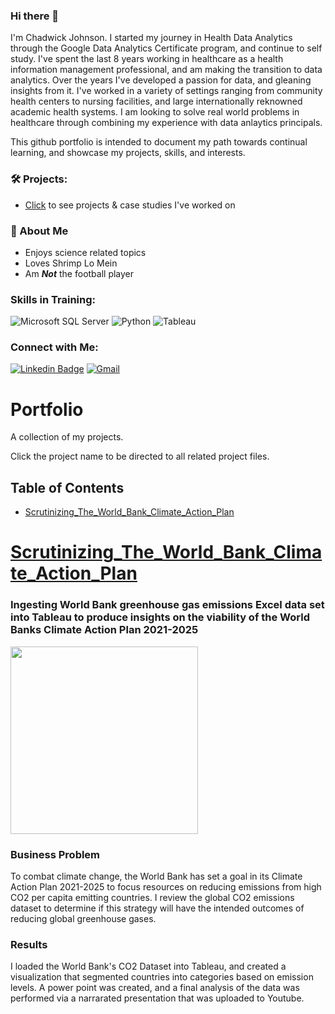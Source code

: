 ### Hi there 👋
I'm Chadwick Johnson. I started my journey in Health Data Analytics through the Google Data Analytics Certificate program, and continue to self study. I've spent the last 8 years working in healthcare as a health information management professional, and am making the transition to data analytics. Over the years I've developed a passion for data, and gleaning insights from it. I've worked in a variety of settings ranging from community health centers to nursing facilities, and large internationally reknowned academic health systems. I am looking to solve real world problems in healthcare through combining my experience with data anlaytics principals. 

This github portfolio is intended to document my path towards continual learning, and showcase my projects, skills, and interests.

### 🛠️ Projects:

- [Click](#Portfolio) to see projects & case studies I've worked on

### 🚨 About Me

- Enjoys science related topics
- Loves Shrimp Lo Mein
- Am ***Not*** the football player




### Skills in Training:

![Microsoft SQL Server](https://img.shields.io/badge/Microsoft_SQL_Server-CC2927?style=for-the-badge&logo=microsoft-sql-server&logoColor=white)
![Python](https://img.shields.io/badge/Python-3776AB?style=for-the-badge&logo=python&logoColor=white)
![Tableau](https://img.shields.io/badge/Tableau-E97627?style=for-the-badge&logo=Tableau&logoColor=white)

### Connect with Me:
[![Linkedin Badge](https://img.shields.io/badge/LinkedIn-0077B5?style=for-the-badge&logo=linkedin&logoColor=white)](https://www.linkedin.com/in/chadwickgjohnson/)
[![Gmail](https://img.shields.io/badge/Gmail-D14836?style=for-the-badge&logo=gmail&logoColor=white)](mailto:chadwickgjohnson@gmail.com)


# Portfolio
A collection of my projects.

Click the project name to be directed to all related project files.

## Table of Contents
- [Scrutinizing_The_World_Bank_Climate_Action_Plan](#Scrutinizing_The_World_Bank_Climate_Action_Plan)


# [Scrutinizing_The_World_Bank_Climate_Action_Plan](https://github.com/cgjohnso/Scrutinizing-The-World-Bank-Climate-Action-Plan)
### Ingesting World Bank greenhouse gas emissions Excel data set into Tableau to produce insights on the viability of the World Banks Climate Action Plan 2021-2025
<img src ="https://github.com/cgjohnso/Scrutinizing-The-World-Bank-Climate-Action-Plan/blob/main/Factorysmoke.png" width="300">

### Business Problem

To combat climate change, the World Bank has set a goal in its Climate Action Plan 2021-2025 to focus resources on reducing emissions from high CO2 per capita emitting countries. I review the global CO2 emissions dataset to determine if this strategy will have the intended outcomes of reducing global greenhouse gases.

### Results

I loaded the World Bank's CO2 Dataset into Tableau, and created a visualization that segmented countries into categories based on emission levels. A power point was created, and a final analysis of the data was performed via a narrarated presentation that was uploaded to Youtube.





<!--
**cgjohnso/cgjohnso** is a ✨ _special_ ✨ repository because its `README.md` (this file) appears on your GitHub profile.

Here are some ideas to get you started:

- 🔭 I’m currently working on ...
- 🌱 I’m currently learning ...
- 👯 I’m looking to collaborate on ...
- 🤔 I’m looking for help with ...
- 💬 Ask me about ...
- 📫 How to reach me: ...
- 😄 Pronouns: ...
- ⚡ Fun fact: ...
-->
